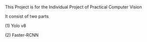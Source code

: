 This Project is for the Individual Project of Practical Computer Vision

It consist of two parts

(1) Yolo v8

(2) Faster-RCNN